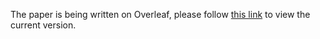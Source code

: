 The paper is being written on Overleaf, please follow [this link](https://www.overleaf.com/read/krcfdvttnzmz) to view the current version.
